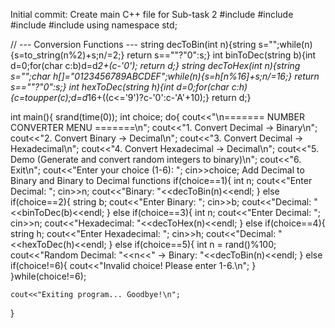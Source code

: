 Initial commit: Create main C++ file for Sub-task 2
#include <iostream>
#include <string>
#include <cstdlib>
#include <ctime>
using namespace std;

// --- Conversion Functions ---
string decToBin(int n){string s="";while(n){s=to_string(n%2)+s;n/=2;} return s==""?"0":s;}
int binToDec(string b){int d=0;for(char c:b)d=d*2+(c-'0'); return d;}
string decToHex(int n){string s="";char h[]="0123456789ABCDEF";while(n){s=h[n%16]+s;n/=16;} return s==""?"0":s;}
int hexToDec(string h){int d=0;for(char c:h){c=toupper(c);d=d*16+((c<='9')?c-'0':c-'A'+10);} return d;}

int main(){
    srand(time(0));
    int choice;
    do{
        cout<<"\n======= NUMBER CONVERTER MENU =======\n";
        cout<<"1. Convert Decimal -> Binary\n";
        cout<<"2. Convert Binary -> Decimal\n";
        cout<<"3. Convert Decimal -> Hexadecimal\n";
        cout<<"4. Convert Hexadecimal -> Decimal\n";
        cout<<"5. Demo (Generate and convert random integers to binary)\n";
        cout<<"6. Exit\n";
        cout<<"Enter your choice (1-6): ";
        cin>>choice;
Add Decimal to Binary and Binary to Decimal functions
        if(choice==1){
            int n; cout<<"Enter Decimal: "; cin>>n;
            cout<<"Binary: "<<decToBin(n)<<endl;
        }
        else if(choice==2){
            string b; cout<<"Enter Binary: "; cin>>b;
            cout<<"Decimal: "<<binToDec(b)<<endl;
        }
        else if(choice==3){
            int n; cout<<"Enter Decimal: "; cin>>n;
            cout<<"Hexadecimal: "<<decToHex(n)<<endl;
        }
        else if(choice==4){
            string h; cout<<"Enter Hexadecimal: "; cin>>h;
            cout<<"Decimal: "<<hexToDec(h)<<endl;
        }
        else if(choice==5){
            int n = rand()%100;
            cout<<"Random Decimal: "<<n<<" -> Binary: "<<decToBin(n)<<endl;
        }
        else if(choice!=6){
            cout<<"Invalid choice! Please enter 1-6.\n";
        }
    }while(choice!=6);

    cout<<"Exiting program... Goodbye!\n";
}

